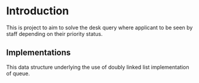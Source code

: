 # Introduction

This is project to aim to solve the desk query where applicant to be seen by staff depending on their priority status.

## Implementations
This data structure underlying the use of doubly linked list implementation of queue.